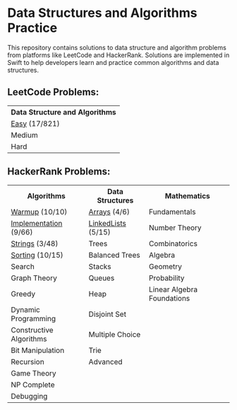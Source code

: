 # Data Structures and Algorithms Practice

This repository contains solutions to data structure and algorithm problems from platforms like LeetCode and HackerRank. Solutions are implemented in Swift to help developers learn and practice common algorithms and data structures.

## LeetCode Problems:
<table>
  <tr>
    <th>Data Structure and Algorithms</th>
  </tr>
  <tr>
    <td><a href="DSA/LeetCode/Easy">Easy</a> <span>(17/821)</span></td>
  </tr>
  <tr>
    <td><a>Medium</a></td>
  </tr>
  <tr>
    <td><a>Hard</a></td>
  </tr>
</table>




## HackerRank Problems:
<table>
  <tr>
    <th>Algorithms</th>
    <th>Data Structures</th>
    <th>Mathematics</th>
  </tr>
  <tr>
    <td><a href="DSA/HackerRank/Algorithms/Warmup">Warmup</a> <span>(10/10)</span></td>
    <td><a href="DSA/HackerRank/DataStructures/Arrays">Arrays</a> <span>(4/6)</span></td>
    <td>Fundamentals</td>
  </tr>
  <tr>
    <td><a href="DSA/HackerRank/Algorithms/Implementation">Implementation</a> <span>(9/66)</span></td>
    <td><a href="DSA/HackerRank/DataStructures/LinkedLists">LinkedLists</a> <span>(5/15)</span></td>
    <td>Number Theory</td>
  </tr>
  <tr>
    <td><a href="DSA/HackerRank/Algorithms/Strings">Strings</a> <span>(3/48)</span></td>
    <td>Trees</td>
    <td>Combinatorics</td>
  </tr>
  <tr>
    <td><a href="DSA/HackerRank/Algorithms/Sorting">Sorting</a> <span>(10/15)</span></td>
    <td>Balanced Trees</td>
    <td>Algebra</td>
  </tr>
  <tr>
    <td>Search</td>
    <td>Stacks</td>
    <td>Geometry</td>
  </tr>
  <tr>
    <td>Graph Theory</td>
    <td>Queues</td>
    <td>Probability</td>
  </tr>
  <tr>
    <td>Greedy</td>
    <td>Heap</td>
    <td>Linear Algebra Foundations</td>
  </tr>
  <tr>
    <td>Dynamic Programming</td>
    <td>Disjoint Set</td>
    <td></td>
  </tr>
  <tr>
    <td>Constructive Algorithms</td>
    <td>Multiple Choice</td>
    <td></td>
  </tr>
  <tr>
    <td>Bit Manipulation</td>
    <td>Trie</td>
    <td></td>
  </tr>
  <tr>
    <td>Recursion</td>
    <td>Advanced</td>
    <td></td>
  </tr>
  <tr>
    <td>Game Theory</td>
    <td></td>
    <td></td>
  </tr>
  <tr>
    <td>NP Complete</td>
    <td></td>
    <td></td>
  </tr>
  <tr>
    <td>Debugging</td>
    <td></td>
    <td></td>
  </tr>
</table>


